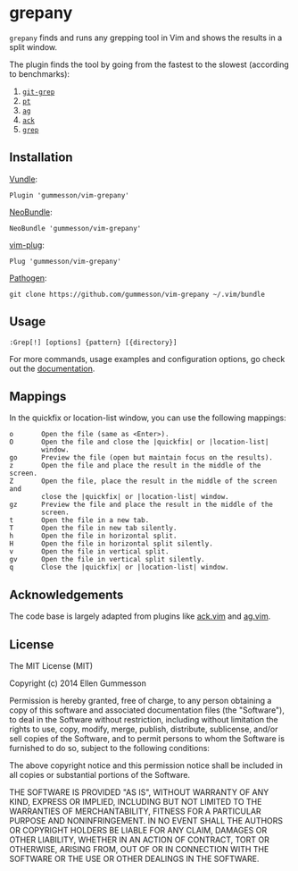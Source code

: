# grepany

`grepany` finds and runs any grepping tool in Vim and shows the results in
a split window.

The plugin finds the tool by going from the fastest to the slowest (according
to benchmarks):

1. [`git-grep`](http://git-scm.com/docs/git-grep)
2. [`pt`](https://github.com/monochromegane/the_platinum_searcher)
3. [`ag`](http://geoff.greer.fm/ag/)
4. [`ack`](http://beyondgrep.com/)
5. [`grep`](http://www.gnu.org/software/grep/manual/grep.html)

## Installation

[Vundle](https://github.com/gmarik/Vundle.vim):

~~~ viml
Plugin 'gummesson/vim-grepany'
~~~

[NeoBundle](https://github.com/Shougo/neobundle.vim):

~~~ viml
NeoBundle 'gummesson/vim-grepany'
~~~

[vim-plug](https://github.com/junegunn/vim-plug):

~~~ viml
Plug 'gummesson/vim-grepany'
~~~

[Pathogen](https://github.com/tpope/vim-pathogen):

~~~ text
git clone https://github.com/gummesson/vim-grepany ~/.vim/bundle
~~~

## Usage

~~~ text
:Grep[!] [options] {pattern} [{directory}]
~~~

For more commands, usage examples and configuration options, go check out the
[documentation](doc/grepany.txt).

## Mappings

In the quickfix or location-list window, you can use the following mappings:

~~~ text
o       Open the file (same as <Enter>).
O       Open the file and close the |quickfix| or |location-list|
        window.
go      Preview the file (open but maintain focus on the results).
z       Open the file and place the result in the middle of the screen.
Z       Open the file, place the result in the middle of the screen and
        close the |quickfix| or |location-list| window.
gz      Preview the file and place the result in the middle of the
        screen.
t       Open the file in a new tab.
T       Open the file in new tab silently.
h       Open the file in horizontal split.
H       Open the file in horizontal split silently.
v       Open the file in vertical split.
gv      Open the file in vertical split silently.
q       Close the |quickfix| or |location-list| window.
~~~

## Acknowledgements

The code base is largely adapted from plugins like
[ack.vim](https://github.com/mileszs/ack.vim) and
[ag.vim](https://github.com/rking/ag.vim).

## License

The MIT License (MIT)

Copyright (c) 2014 Ellen Gummesson

Permission is hereby granted, free of charge, to any person obtaining a copy of
this software and associated documentation files (the "Software"), to deal in
the Software without restriction, including without limitation the rights to
use, copy, modify, merge, publish, distribute, sublicense, and/or sell copies of
the Software, and to permit persons to whom the Software is furnished to do so,
subject to the following conditions:

The above copyright notice and this permission notice shall be included in all
copies or substantial portions of the Software.

THE SOFTWARE IS PROVIDED "AS IS", WITHOUT WARRANTY OF ANY KIND, EXPRESS OR
IMPLIED, INCLUDING BUT NOT LIMITED TO THE WARRANTIES OF MERCHANTABILITY, FITNESS
FOR A PARTICULAR PURPOSE AND NONINFRINGEMENT. IN NO EVENT SHALL THE AUTHORS OR
COPYRIGHT HOLDERS BE LIABLE FOR ANY CLAIM, DAMAGES OR OTHER LIABILITY, WHETHER
IN AN ACTION OF CONTRACT, TORT OR OTHERWISE, ARISING FROM, OUT OF OR IN
CONNECTION WITH THE SOFTWARE OR THE USE OR OTHER DEALINGS IN THE SOFTWARE.
